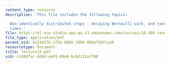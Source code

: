 ```yaml
---
content_type: resource
description: 'This file includes the following topics:

  Non-identically distributed steps - decaying Bernoulli walk, and random waiting
  times.'
file: https://ol-ocw-studio-app-qa.s3.amazonaws.com/courses/18-366-random-walks-and-diffusion-fall-2006/cc680facdd4dee9189e86c6d115a7700_lecture15.pdf
file_type: application/pdf
parent_uid: 41244276-2f55-080e-1888-0b9af56fcaa8
resourcetype: Document
title: lecture15.pdf
uid: cc680fac-dd4d-ee91-89e8-6c6d115a7700
---
```

